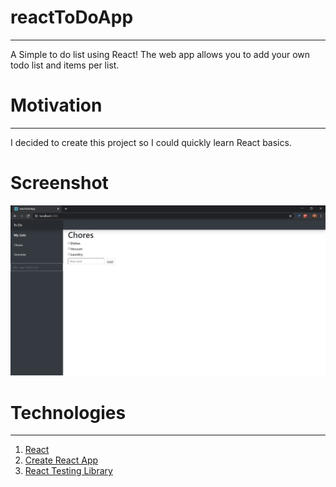 # reactToDoApp
---
A Simple to do list using React! The web app allows you to add your own todo list and items per list. 

# Motivation
---
I decided to create this project so I could quickly learn React basics. 

# Screenshot
![](img/todo-app-screenshot.png)

# Technologies
---
1. [React](https://reactjs.org/)
2. [Create React App](https://create-react-app.dev/)
3. [React Testing Library](https://github.com/testing-library/react-testing-library)


